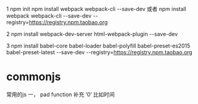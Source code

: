 1 npm init
npm install webpack webpack-cli --save-dev 或者 
npm install webpack webpack-cli --save-dev --registry=https://registry.npm.taobao.org

2 npm install webpack-dev-server html-webpack-plugin --save-dev

3 npm install babel-core babel-loader babel-polyfill babel-preset-es2015 babel-preset-latest --save-dev  --registry=https://registry.npm.taobao.org


# commonjs
常用的js
一， pad function 补充 ‘0’ 比如时间
